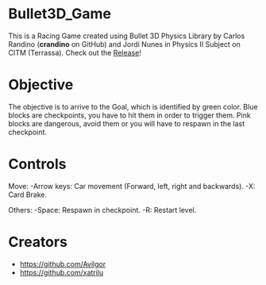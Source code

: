 # Bullet3D_Game

This is a Racing Game created using Bullet 3D Physics Library by Carlos Randino (**crandino** on GitHub) and Jordi Nunes in Physics II Subject on CITM (Terrassa). 
Check out the [Release](https://github.com/Avilgor/Bullet3D_Game/releases)!

# Objective

The objective is to arrive to the Goal, which is identified by green color.
Blue blocks are checkpoints, you have to hit them in order to trigger them.
Pink blocks are dangerous, avoid them or you will have to respawn in the last checkpoint.

# Controls

Move:
	-Arrow keys: Car movement (Forward, left, right and backwards).
	-X: Card Brake.
		
Others:
	-Space: Respawn in checkpoint.
	-R: Restart level.

# Creators
- https://github.com/Avilgor
- https://github.com/xatrilu